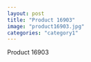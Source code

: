 ```yaml
---
layout: post
title: "Product 16903"
image: "product16903.jpg"
categories: "category1"
---
```

Product 16903
